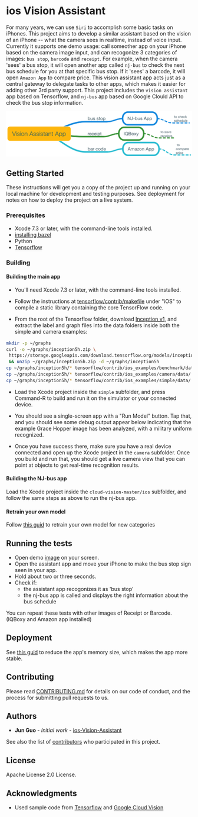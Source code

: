 # ios Vision Assistant

For many years, we can use `Siri` to accomplish some basic tasks on iPhones. This project aims to develop a similar assistant based on the vision of an iPhone -- what the camera sees in realtime, instead of voice input. Currently it supports one demo usage: call someother app on your iPhone based on the camera image input, and can recogonize 3 categories of images: `bus stop`, `barcode` and `receipt`. For example, when the camera 'sees' a bus stop, it will open another app called `nj-bus` to check the next bus schedule for you at that specific bus stop. If it 'sees' a barcode, it will open `Amazon App` to compare price. This vision assistant app acts just as a central gateway to delegate tasks to other apps, which makes it easier for adding other 3rd party support. This project includes the `vision assistant` app based on Tensorflow, and `nj-bus` app based on Google Clould API to check the bus stop information.


![image](Vision%20Assistant%20App.png)


## Getting Started

These instructions will get you a copy of the project up and running on your local machine for development and testing purposes. See deployment for notes on how to deploy the project on a live system.

### Prerequisites

* Xcode 7.3 or later, with the command-line tools installed.
* [installing bazel](https://docs.bazel.build/versions/master/install.html)
* Python
* [Tensorflow](https://www.tensorflow.org/install/)

### Building

#### Building the main app

- You'll need Xcode 7.3 or later, with the command-line tools installed.

 - Follow the instructions at
   [tensorflow/contrib/makefile](https://github.com/tensorflow/tensorflow/tree/master/tensorflow/contrib/makefile)
   under "iOS" to compile a static library containing the core TensorFlow code.

 - From the root of the Tensorflow folder, download
   [Inception v1](https://storage.googleapis.com/download.tensorflow.org/models/inception5h.zip),
   and extract the label and graph files into the data folders inside both the
   simple and camera examples:

```bash
mkdir -p ~/graphs
curl -o ~/graphs/inception5h.zip \
 https://storage.googleapis.com/download.tensorflow.org/models/inception5h.zip \
 && unzip ~/graphs/inception5h.zip -d ~/graphs/inception5h
cp ~/graphs/inception5h/* tensorflow/contrib/ios_examples/benchmark/data/
cp ~/graphs/inception5h/* tensorflow/contrib/ios_examples/camera/data/
cp ~/graphs/inception5h/* tensorflow/contrib/ios_examples/simple/data/
```

 - Load the Xcode project inside the `simple` subfolder, and press Command-R to
   build and run it on the simulator or your connected device.

 - You should see a single-screen app with a "Run Model" button. Tap that, and
   you should see some debug output appear below indicating that the example
   Grace Hopper image has been analyzed, with a military uniform recognized.

 - Once you have success there, make sure you have a real device connected and
   open up the Xcode project in the `camera` subfolder. Once you build and run
   that, you should get a live camera view that you can point at objects to get
   real-time recognition results.


#### Building the NJ-bus app

Load the Xcode project inside the `cloud-vision-master/ios` subfolder, and follow the same steps as above to run the nj-bus app.

#### Retrain your own model
  Follow [this guid]((https://www.tensorflow.org/tutorials/image_retraining)) to retrain your own model for new categories

## Running the tests

- Open demo [image](https://www.flickr.com/photos/42444189@N04/15292923000) on your screen.
- Open the assistant app and move your iPhone to make the bus stop sign seen in your app.
- Hold about two or three seconds. 
- Check if: 
	* the assistant app recogonizes it as 'bus stop'
	* the nj-bus app is called and displays the right information about the bus schedule
 
 You can repeat these tests with other images of Receipt or Barcode. (IQBoxy and Amazon app installed)

## Deployment

See [this guid](https://www.tensorflow.org/mobile/optimizing#reducing_model_loading_time_andor_memory_footprint)  to reduce the app's memory size, which makes the app more stable.


## Contributing

Please read [CONTRIBUTING.md](https://gist.github.com/PurpleBooth/b24679402957c63ec426) for details on our code of conduct, and the process for submitting pull requests to us.


## Authors

* **Jun Guo** - *Initial work* - [ios-Vision-Assistant](https://github.com/killets/ios-Vision-Assistant)

See also the list of [contributors](https://github.com/killets/ios-Vision-Assistant/graphs/contributors) who participated in this project.

## License

Apache License 2.0 License.

## Acknowledgments

* Used sample code from [Tensorflow](https://github.com/tensorflow/tensorflow) and [Google Cloud Vision](https://github.com/GoogleCloudPlatform/cloud-vision)
